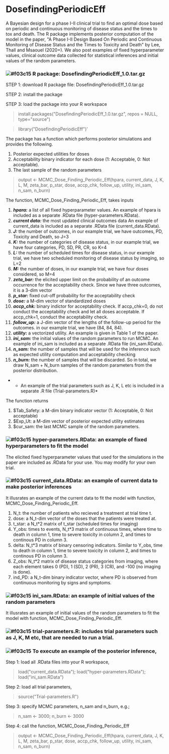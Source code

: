# DosefindingPeriodicEff
A Bayesian design for a phase I-II clinical trial to find an optimal dose based on periodic and continuous monitoring of disease status and the times to tox and death.  The R package implements posterior computation of the model in the paper, "A Phase I-II Design Based On Periodic and Continuous Monitoring of Disease Status and the Times to Toxicity and Death" by Lee, Thall and Msaouel (2020+).  We also post examples of fixed hyperparameter values, clinical outcome data collected for statistical inferences and initial values of the random parameters.  


### ![#f03c15](https://placehold.it/15/f03c15/000000?text=+) R package: DosefindingPeriodicEff_1.0.tar.gz
STEP 1: download R package file: DosefindingPeriodicEff_1.0.tar.gz

STEP 2: install the package

STEP 3: load the package into your R workspace

> install.packages("DosefindingPeriodicEff_1.0.tar.gz", repos = NULL, type="source")

> library("DosefindingPeriodicEff")'


The package has a function which performs posterior simulations and provides the following.
1. Posterior expected utilities for doses
2. Acceptability binary indicator for each dose (1: Acceptable, 0: Not acceptable).
3. The last sample of the random parameters

> output <- MCMC_Dose_Finding_Periodic_Eff(hpara, current_data, J, K, L, M, zeta_bar, p_star, dose, accp_chk, follow_up, utility, ini_sam, n_sam, n_burn)

The function, MCMC_Dose_Finding_Periodic_Eff, takes inputs
1. ***hpara:*** a list of all fixed hyperparameter values. An example of hpara is included as a separate .RData file (hyper-parameters.RData).
2. ***current data:*** the most updated clinical outcomes data An example of current_data is included as a separate .RData file (current_data.RData).
3. ***J:*** the number of outcomes, in our example trial, we have outcomes, PD, Toxicity and Death, so J=3
4. ***K:*** the number of categories of disease status, in our example trial, we have four categories, PD, SD, PR, CR, so K=4
5. ***L:*** the number of scheduled times for disease status, in our example trial, we have two scheduled monitoring of disease status by imaging, so L=2
6. ***M:*** the number of doses, in our example trial, we have four doses considered, so M=4
7. ***zeta_bar:*** the elicited upper limit on the probability of an outcome occurrence for the acceptability check.  Since we have three outcomes, it is a 3-dim vector
8. ***p_star:*** fixed cut-off probability for the acceptability check
9. ***dose:*** a M-dim vector of standardized doses
10. ***accp_chk:*** binary indictor for acceptability check.  If accp_chk=0, do not conduct the acceptability check and let all doses acceptable. If accp_chk=1, conduct the acceptability check.
11. ***follow_up:*** a J-dim vector of the lengths of the follow-up period for the outcomes. in our example trial, we have (84, 84, 84).
12. ***utility:*** a vectorized utility.  An example is given in Table 1 of the paper. 
13. ***ini_sam:*** the initial values of the random parameters to run MCMC. An example of ini_sam is included as a separate .RData file (ini_sam.RData).
14. ***n_sam:*** the number of samples that will be used for the inference such as expected utility computation and acceptability checking
15. ***n_burn:*** the number of samples that will be discarded.  So in total, we draw N_sam + N_burn samples of the random parameters from the posterior distribution.

- * An example of the trial parameters such as J, K, L etc is included in a separate .R file (Trial-parameters.R)* 

The function returns
1. $Tab_Safety: a M-dim binary indicator vector (1: Acceptable, 0: Not acceptable)
2. $Exp_Ut: a M-dim vector of posterior expected utility estimates
3. $cur_sam: the last MCMC sample of the random parameters.


### ![#f03c15](https://placehold.it/15/f03c15/000000?text=+) hyper-parameters.RData: an example of fixed hyperparameters to fit the model
The elicited fixed hyperparameter values that used for the simulations in the paper are included as .RData for your use.  You may modify for your own trial.

### ![#f03c15](https://placehold.it/15/f03c15/000000?text=+) current_data.RData: an example of current data to make posterior inferences
It illusrates an example of the current data to fit the model with function, MCMC_Dose_Finding_Periodic_Eff. 
1. N_t: the number of patients who recieved a treatment at trial time t.
2. dose: a N_t-dim vector of the doses that the patients were treated at.
3. t_star: a N_t*2 matrix of t_star (scheduled times for imaging)
4. Y_obs: times to events, N_t*3 matrix of continuous times, where time to death in column 1, time to severe toxicity in column 2, and times to continous PD in column 3.
5. delta: N_t*3 matrix of binary censoring indicators. Similar to Y_obs, time to death in column 1, time to severe toxicity in column 2, and times to continous PD in column 3.
6. Z_obs: N_t*2 matrix of disease status categories from imaging, where each element takes 0 (PD), 1 (SD), 2 (PR), 3 (CR), and -100 (no imaging is done).
7. ind_PD: a N_t-dim binary indicator vector, where PD is observed from continuous monitoring by signs and symptoms.  


### ![#f03c15](https://placehold.it/15/f03c15/000000?text=+) ini_sam.RData: an example of initial values of the random parameters
It illusrates an example of initial values of the random parameters to fit the model with function, MCMC_Dose_Finding_Periodic_Eff. 

### ![#f03c15](https://placehold.it/15/f03c15/000000?text=+) trial-parameters.R: includes trial parameters such as J, K, M etc, that are needed to run a trial.


### ![#f03c15](https://placehold.it/15/f03c15/000000?text=+)  To execute an example of the posterior inference, 

Step 1: load all .RData files into your R workspace, 

> load("current_data.RData"); load("hyper-parameters.RData"); load("ini_sam.RData")

Step 2: load all trial parameters, 

> source("Trial-parameters.R")

Step 3: specify MCMC parameters, n_sam and n_burn, e.g.;

> n_sam <- 3000; n_burn <- 3000

Step 4: call the function, MCMC_Dose_Finding_Periodic_Eff  

> output <- MCMC_Dose_Finding_Periodic_Eff(hpara, current_data, J, K, L, M, zeta_bar, p_star, dose, accp_chk, follow_up, utility, ini_sam, n_sam, n_burn)
